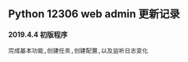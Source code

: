 Python 12306 web admin 更新记录
-----------------

**2019.4.4 初版程序**

```
完成基本功能,创建任务,创建配置,以及监听日志变化
```
